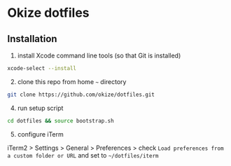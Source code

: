 # Okize dotfiles

## Installation

1. install Xcode command line tools (so that Git is installed)

```sh
xcode-select --install
```

2. clone this repo from home `~` directory

```sh
git clone https://github.com/okize/dotfiles.git
```

4. run setup script

```sh
cd dotfiles && source bootstrap.sh
```

5. configure iTerm

iTerm2 > Settings > General > Preferences > check `Load preferences from a custom folder or URL` and set to `~/dotfiles/iterm`
